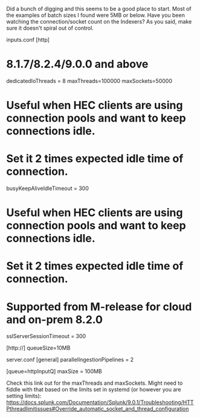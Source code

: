 Did a bunch of digging and this seems to be a good place to start.
Most of the examples of batch sizes I found were 5MB or below.
Have you been watching the connection/socket count on the Indexers? As you said, make sure it doesn't spiral out of control.

inputs.conf
[http]
# 8.1.7/8.2.4/9.0.0 and above
dedicatedIoThreads = 8
maxThreads=100000
maxSockets=50000
# Useful when HEC clients are using connection pools and want to keep connections idle.
# Set it 2 times expected idle time of connection.
busyKeepAliveIdleTimeout = 300
# Useful when HEC clients are using connection pools and want to keep connections idle.
# Set it 2 times expected idle time of connection.
# Supported from M-release for cloud and on-prem 8.2.0
sslServerSessionTimeout = 300

[http://<TOKEN>]
queueSize=10MB

server.conf
[general]
parallelIngestionPipelines = 2

[queue=httpInputQ]
maxSize = 100MB

Check this link out for the maxThreads and maxSockets. Might need to fiddle with that based on the limits set in systemd (or however you are setting limits):
https://docs.splunk.com/Documentation/Splunk/9.0.1/Troubleshooting/HTTPthreadlimitissues#Override_automatic_socket_and_thread_configuration
